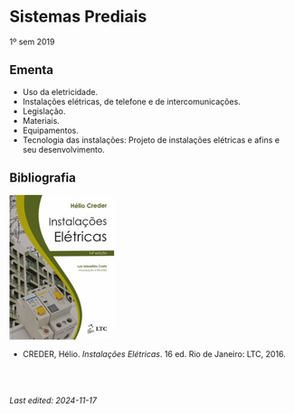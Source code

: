 # Sistemas Prediais

1º sem 2019

## Ementa

- Uso da eletricidade. 
- Instalações elétricas, de telefone e de intercomunicações. 
- Legislação. 
- Materiais. 
- Equipamentos. 
- Tecnologia das instalações: Projeto de instalações elétricas e afins e seu desenvolvimento.

## Bibliografia

![](img/creder.jpg)

- CREDER, Hélio. *Instalações Elétricas*. 16 ed. Rio de Janeiro: LTC, 2016.


<br><br><br>*Last edited: 2024-11-17*
